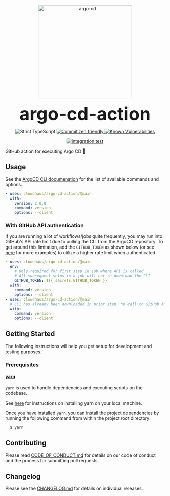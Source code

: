 <p align="center">
  <img src=".github/argo-cd.png" alt="argo-cd" height="296px">
</p>
<h1 style="font-size: 56px; margin: 0; padding: 0;" align="center">
  argo-cd-action
</h1>
<p align="center">
  <img src="https://badgen.net/badge/TypeScript/strict%20%F0%9F%92%AA/blue" alt="Strict TypeScript">
  <a href="http://commitizen.github.io/cz-cli/" alt="commitizen cli">
    <img src="https://img.shields.io/badge/commitizen-friendly-brightgreen.svg" alt="Commitizen friendly">
  </a>
  <a href="https://snyk.io/test/github/clowdhaus/argo-cd-action">
    <img src="https://snyk.io/test/github/clowdhaus/argo-cd-action/badge.svg" alt="Known Vulnerabilities" data-canonical-src="https://snyk.io/test/github/clowdhaus/argo-cd-action">
  </a>
</p>
<p align="center">
  <a href="https://github.com/clowdhaus/argo-cd-action/actions?query=workflow%3Aintegration">
    <img src="https://github.com/clowdhaus/argo-cd-action/workflows/integration/badge.svg" alt="integration test">
  </a>
</p>

GitHub action for executing Argo CD 🦑

## Usage

See the [ArgoCD CLI documenation](https://argoproj.github.io/argo-cd/user-guide/commands/argocd/) for the list of available commands and options.

```yml
- uses: clowdhaus/argo-cd-action/@main
  with:
    version: 2.0.0
    command: version
    options: --client
```

### With GitHub API authentication

If you are running a lot of workflows/jobs quite frequently, you may run into GitHub's API rate limit due to pulling the CLI from the ArgoCD repository. To get around this limitation, add the `GITHUB_TOKEN` as shown below (or see [here](https://github.com/octokit/auth-action.js#createactionauth) for more examples) to utilize a higher rate limit when authenticated.

```yml
- uses: clowdhaus/argo-cd-action/@main
  env:
    # Only required for first step in job where API is called
    # All subsequent setps in a job will not re-download the CLI
    GITHUB_TOKEN: ${{ secrets.GITHUB_TOKEN }}
  with:
    command: version
    options: --client
- uses: clowdhaus/argo-cd-action/@main
  # CLI has already been downloaded in prior step, no call to GitHub API
  with:
    command: version
    options: --client
```

## Getting Started

The following instructions will help you get setup for development and testing purposes.

### Prerequisites

#### [yarn](https://github.com/yarnpkg/yarn)

`yarn` is used to handle dependencies and executing scripts on the codebase.

See [here](https://yarnpkg.com/en/docs/install#debian-stable) for instructions on installing yarn on your local machine.

Once you have installed `yarn`, you can install the project dependencies by running the following command from within the project root directory:

```bash
  $ yarn
```

## Contributing

Please read [CODE_OF_CONDUCT.md](.github/CODE_OF_CONDUCT.md) for details on our code of conduct and the process for submitting pull requests.

## Changelog

Please see the [CHANGELOG.md](CHANGELOG.md) for details on individual releases.
